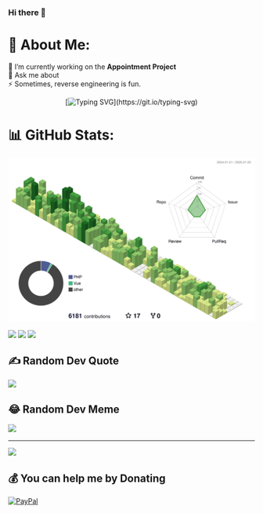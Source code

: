 ### Hi there 👋

# 💫 About Me:

🔭 I’m currently working on the **Appointment Project** <br> 💬 Ask me about<br>⚡ Sometimes, reverse engineering is fun.
<center>
	
[![Typing SVG](https://readme-typing-svg.herokuapp.com?font=Fira+Code&duration=5000&pause=2000&color=4488F7&center=true&vCenter=true&random=false&width=900&height=100&lines=Clean+code+always+looks+like+it+was+written+by+someone+who+cares.)](https://git.io/typing-svg)
	
</center>

# 📊 GitHub Stats:

<p align="center" >
	<picture>
	  <source media="(prefers-color-scheme: dark)"  srcset="https://raw.githubusercontent.com/dennist12/dennist12/output-3d-contrib/night.svg" />
	  <source media="(prefers-color-scheme: light)" srcset="https://raw.githubusercontent.com/dennist12/dennist12/output-3d-contrib/day.svg" />
	  <img alt="github profile contributions chart"    src="https://raw.githubusercontent.com/dennist12/dennist12/output-3d-contrib/day.svg" />
	</picture>
</p>
<p align="center" >

![](https://github-readme-streak-stats.herokuapp.com/?user=dennist12&theme=onedark&hide_border=true)
![](https://github-readme-stats.vercel.app/api/top-langs/?username=dennist12&theme=onedark&hide_border=true&include_all_commits=true&count_private=true&layout=compact)
![](https://github-readme-stats.vercel.app/api?username=dennist12&theme=onedark&hide_border=true&include_all_commits=true&count_private=true)

</p>

## ✍️ Random Dev Quote

![](https://quotes-github-readme.vercel.app/api?type=horizontal&theme=radical)

## 😂 Random Dev Meme

<img src='https://memer-new.vercel.app/' style="height: 400px;"/>

</p>

---

[![](https://visitcount.itsvg.in/api?id=dennist12&label=Profile%20Views&pretty=false)](https://visitcount.itsvg.in)

## 💰 You can help me by Donating

[![PayPal](https://img.shields.io/badge/PayPal-00457C?style=for-the-badge&logo=paypal&logoColor=white)](https://paypal.me/DennistT)

<!-- Proudly created with GPRM ( https://gprm.itsvg.in ) -->
